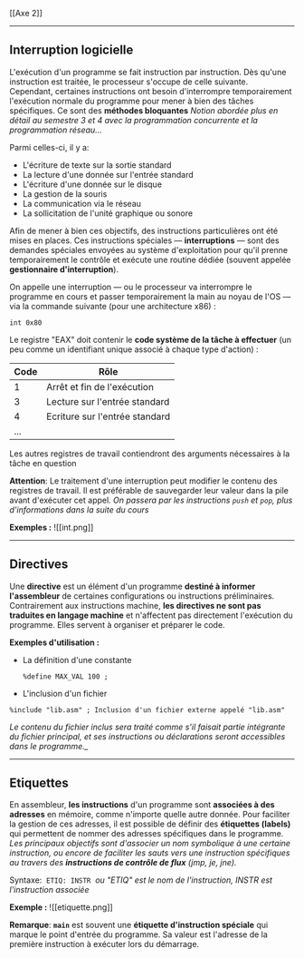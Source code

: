 [[Axe 2]]
****
## Interruption logicielle

L'exécution d'un programme se fait instruction par instruction. Dès qu'une instruction est traitée, le processeur s'occupe de celle suivante. 
Cependant, certaines instructions ont besoin d'interrompre temporairement l'exécution normale du programme pour mener à bien des tâches spécifiques. Ce sont des **méthodes bloquantes**
	*Notion abordée plus en détail au semestre 3 et 4 avec la programmation concurrente et la programmation réseau...*

Parmi celles-ci, il y a: 
- L'écriture de texte sur la sortie standard 
- La lecture d'une donnée sur l'entrée standard 
- L'écriture d'une donnée sur le disque 
- La gestion de la souris 
- La communication via le réseau 
- La sollicitation de l'unité graphique ou sonore

Afin de mener à bien ces objectifs, des instructions particulières ont été mises en places. Ces instructions spéciales — **interruptions** — sont des demandes spéciales envoyées au système d'exploitation pour qu'il prenne temporairement le contrôle et exécute une routine dédiée (souvent appelée **gestionnaire d'interruption**).


On appelle une interruption — ou le processeur va interrompre le programme en cours et passer temporairement la main au noyau de l'OS — via la commande suivante (pour une architecture x86) : 
```
int 0x80
```

Le registre "EAX" doit contenir le **code système de la tâche à effectuer** (un peu comme un identifiant unique associé à chaque type d'action) :

| Code | Rôle                           |
| ---- | ------------------------------ |
| 1    | Arrêt et fin de l'exécution    |
| 3    | Lecture sur l'entrée standard  |
| 4    | Ecriture sur l'entrée standard |
| ...  |                                |
 
 Les autres registres de travail contiendront des arguments nécessaires à la tâche en question  


**Attention**: Le traitement d'une interruption peut modifier le contenu des registres de travail. Il est préférable de sauvegarder leur valeur dans la pile avant d'exécuter cet appel.
	*On passera par les instructions `push` et `pop`, plus d'informations dans la suite du cours*

**Exemples :**
![[int.png]]


****
## Directives

Une **directive** est un élément d'un programme **destiné à informer l'assembleur** de certaines configurations ou instructions préliminaires. 
Contrairement aux instructions machine, **les directives ne sont pas traduites en langage machine** et n'affectent pas directement l'exécution du programme. Elles servent à organiser et préparer le code.

**Exemples d'utilisation :**
- La définition d'une constante 
	```assembly
	%define MAX_VAL 100 ;
	```

- L'inclusion d'un fichier 
```assembly
%include "lib.asm" ; Inclusion d'un fichier externe appelé "lib.asm"
```
*Le contenu du fichier inclus sera traité comme s'il faisait partie intégrante du fichier principal, et ses instructions ou déclarations seront accessibles dans le programme._*


****
## Etiquettes

En assembleur, **les instructions** d'un programme sont **associées à des adresses** en mémoire, comme n'importe quelle autre donnée. Pour faciliter la gestion de ces adresses, il est possible de définir des **étiquettes (labels)** qui permettent de nommer des adresses spécifiques dans le programme.
	*Les principaux objectifs sont d'associer un nom symbolique à une certaine instruction, ou encore de faciliter les sauts vers une instruction spécifiques au travers des **instructions de contrôle de flux** (jmp, je, jne).*

Syntaxe: 
`ETIQ: INSTR` 
	*ou "ETIQ" est le nom de l'instruction, INSTR est l'instruction associée*


**Exemple :**
![[etiquette.png]]


**Remarque**: **`main`** est souvent une **étiquette d'instruction spéciale** qui marque le point d'entrée du programme. Sa valeur est l'adresse de la première instruction à exécuter lors du démarrage.
